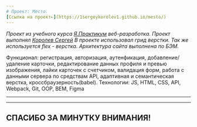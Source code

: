 ```yaml
---
# Проект: Место.
[Ссылка на проект←](https://1sergeykorolev1.github.io/mesto/) 
---
```


_Проект из учебного курса [Я.Практикум](https://practicum.yandex.ru/) веб-разработка._
_Проект выполнял [Королев Сергей](https://vk.com/id46453265)_
_В проекте использовал грид верстки. Так же используется flex - верстка. Архитектура сайта выполнена по БЭМ._  
  
Функционал: регистрация, авторизация, аутенфикация, добавление/удаление карточки, редактирование данных профиля и превью изображения, лайки карточек с счетчиком, валидация форм, работа с данными сервера по средствам API, адаптивная и семантическая верстка, кроссбраузерность(babel).
Технологии: JS, HTML, CSS, API, Webpack, Git, OOP, BEM, Figma

---

---

## СПАСИБО ЗА МИНУТКУ ВНИМАНИЯ!
